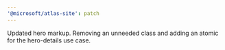 ```yaml
---
'@microsoft/atlas-site': patch
---
```


Updated hero markup. Removing an unneeded class and adding an atomic for the hero-details use case.
